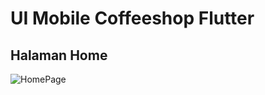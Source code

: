# UI Mobile Coffeeshop Flutter
 
## Halaman Home
![HomePage](https://github.com/gcoderf/coffeshop/blob/main/docs/home.jpg)
